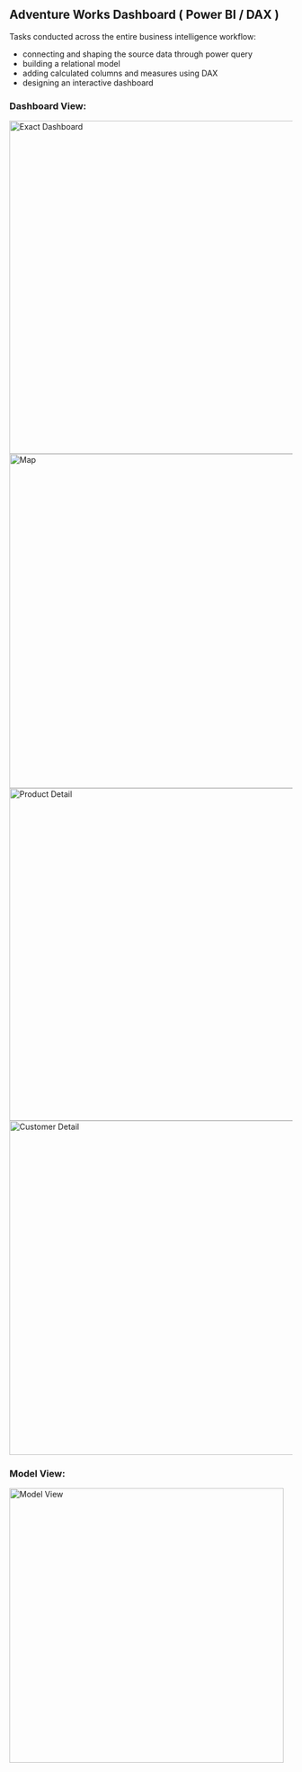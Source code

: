 ## Adventure Works Dashboard ( Power BI / DAX )

Tasks conducted across the entire business intelligence workflow:

* connecting and shaping the source data through power query
* building a relational model
* adding calculated columns and measures using DAX
* designing an interactive dashboard

### Dashboard View:

<img width="592" alt="Exact Dashboard" src="https://github.com/oladzie/Adventure-Works-Dashboard---Power-BI-Desktop-/assets/141512778/537c4f71-cdfc-45e6-9463-41471bf3a1f5">
<img width="594" alt="Map" src="https://github.com/oladzie/Adventure-Works-Dashboard---Power-BI-Desktop-/assets/141512778/af6feaf6-56c4-41f9-b9f3-63808b693d7f">
<img width="591" alt="Product Detail" src="https://github.com/oladzie/Adventure-Works-Dashboard---Power-BI-Desktop-/assets/141512778/ac312a84-127a-4a25-b459-d97e5436c206">
<img width="594" alt="Customer Detail" src="https://github.com/oladzie/Adventure-Works-Dashboard---Power-BI-Desktop-/assets/141512778/e9be881f-af91-40b3-b9f6-f680744d80a6">

### Model View:

<img width="488" alt="Model View" src="https://github.com/oladzie/Adventure-Works-Dashboard---Power-BI-Desktop-/assets/141512778/3fc660a3-add0-4c67-aee0-d8fffe8f2f01">




